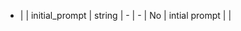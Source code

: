   * |      |  initial_prompt    | string  | -              |   -         | No                          | intial prompt           |  |
